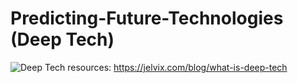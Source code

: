 # Predicting-Future-Technologies (Deep Tech)

![Deep Tech](https://jelvix.com/wp-content/uploads/2022/09/deep-tech-what-is-966x981.png)
resources: https://jelvix.com/blog/what-is-deep-tech
